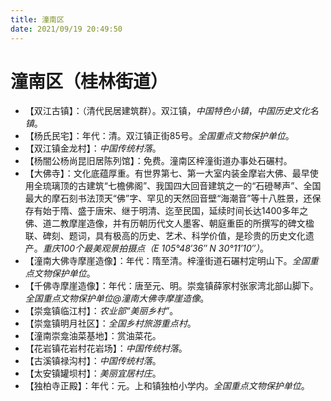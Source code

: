 ```yaml
---
title: 潼南区
date: 2021/09/19 20:49:50
---
```


# 潼南区（桂林街道）
* 【双江古镇】：（清代民居建筑群）。双江镇，*中国特色小镇*，*中国历史文化名镇*。
* 【杨氏民宅】：年代：清。双江镇正街85号。*全国重点文物保护单位*。
* 【双江镇金龙村】：*中国传统村落*。
* 【杨闇公杨尚昆旧居陈列馆】：免费。潼南区梓潼街道办事处石碾村。
* 【大佛寺】：文化底蕴厚重。有世界第七、第一大室内装金摩岩大佛、最早使用全琉璃顶的古建筑“七檐佛阁”、我国四大回音建筑之一的“石磴琴声”、全国最大的摩石刻书法顶天“佛”字、罕见的天然回音壁“海潮音”等十八胜景，还保存有始于隋、盛于唐宋、继于明清、迄至民国，延续时间长达1400多年之佛、道二教摩崖造像，并有历朝历代文人墨客、朝庭重臣的所撰写的碑文楹联、碑刻、题词，具有极高的历史、艺术、科学价值，是珍贵的历史文化遗产。*重庆100个最美观景拍摄点（E 105°48′36″ N 30°11′10″）*。
* 【潼南大佛寺摩崖造像】：年代：隋至清。梓潼街道石碾村定明山下。*全国重点文物保护单位*。
* 【千佛寺摩崖造像】：年代：唐至元、明。崇龛镇薛家村张家湾北部山脚下。*全国重点文物保护单位@潼南大佛寺摩崖造像*。
* 【崇龛镇临江村】：*农业部“美丽乡村”*。
* 【崇龛镇明月社区】：*全国乡村旅游重点村*。
* 【潼南崇龛油菜基地】：赏油菜花。
* 【花岩镇花岩村花岩场】：*中国传统村落*。
* 【古溪镇禄沟村】：*中国传统村落*。
* 【太安镇罐坝村】：*美丽宜居村庄*。
* 【独柏寺正殿】：年代：元。上和镇独柏小学内。*全国重点文物保护单位*。